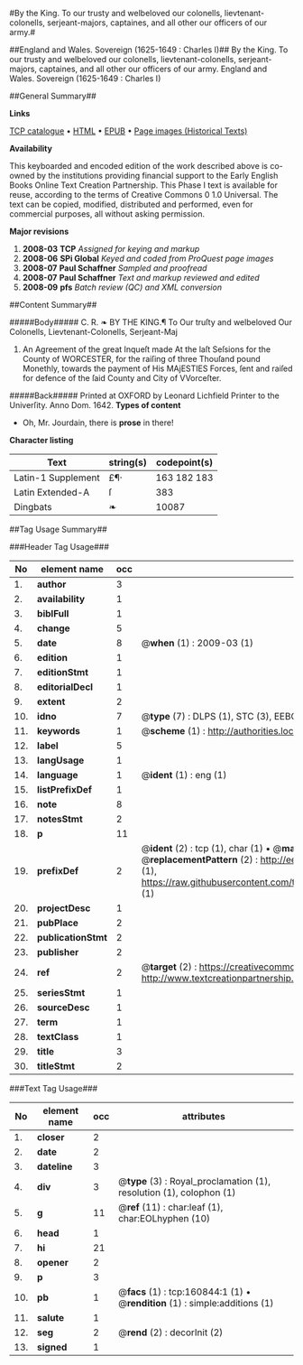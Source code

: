 #By the King. To our trusty and welbeloved our colonells, lievtenant-colonells, serjeant-majors, captaines, and all other our officers of our army.#

##England and Wales. Sovereign (1625-1649 : Charles I)##
By the King. To our trusty and welbeloved our colonells, lievtenant-colonells, serjeant-majors, captaines, and all other our officers of our army.
England and Wales. Sovereign (1625-1649 : Charles I)

##General Summary##

**Links**

[TCP catalogue](http://www.ota.ox.ac.uk/tcp/)  • 
[HTML](http://tei.it.ox.ac.uk/tcp/Texts-HTML/free/A78/A78954.html)  • 
[EPUB](http://tei.it.ox.ac.uk/tcp/Texts-EPUB/free/A78/A78954.epub) • 
[Page images (Historical Texts)](https://data.historicaltexts.jisc.ac.uk/view?pubId=eebo-99870440e&pageId=eebo-99870440e-160844-1)

**Availability**

This keyboarded and encoded edition of the
	       work described above is co-owned by the institutions
	       providing financial support to the Early English Books
	       Online Text Creation Partnership. This Phase I text is
	       available for reuse, according to the terms of Creative
	       Commons 0 1.0 Universal. The text can be copied,
	       modified, distributed and performed, even for
	       commercial purposes, all without asking permission.

**Major revisions**

1. __2008-03__ __TCP__ *Assigned for keying and markup*
1. __2008-06__ __SPi Global__ *Keyed and coded from ProQuest page images*
1. __2008-07__ __Paul Schaffner__ *Sampled and proofread*
1. __2008-07__ __Paul Schaffner__ *Text and markup reviewed and edited*
1. __2008-09__ __pfs__ *Batch review (QC) and XML conversion*

##Content Summary##

#####Body#####
C. R. ❧ BY THE KING.¶ To Our truſty and welbeloved Our Colonells, Lievtenant-Colonells, Serjeant-Maj
1. An Agreement of the great Inqueſt made At the laſt Seſsions for the County of WORCESTER, for the raiſing of three Thouſand pound Monethly, towards the payment of His MAjESTIES Forces, ſent and raiſed for defence of the ſaid County and City of VVorceſter.

#####Back#####
Printed at OXFORD by Leonard Lichfield Printer to the Univerſity. Anno Dom. 1642.
**Types of content**

  * Oh, Mr. Jourdain, there is **prose** in there!

**Character listing**


|Text|string(s)|codepoint(s)|
|---|---|---|
|Latin-1 Supplement|£¶·|163 182 183|
|Latin Extended-A|ſ|383|
|Dingbats|❧|10087|

##Tag Usage Summary##

###Header Tag Usage###

|No|element name|occ|attributes|
|---|---|---|---|
|1.|__author__|3||
|2.|__availability__|1||
|3.|__biblFull__|1||
|4.|__change__|5||
|5.|__date__|8| @__when__ (1) : 2009-03 (1)|
|6.|__edition__|1||
|7.|__editionStmt__|1||
|8.|__editorialDecl__|1||
|9.|__extent__|2||
|10.|__idno__|7| @__type__ (7) : DLPS (1), STC (3), EEBO-CITATION (1), PROQUEST (1), VID (1)|
|11.|__keywords__|1| @__scheme__ (1) : http://authorities.loc.gov/ (1)|
|12.|__label__|5||
|13.|__langUsage__|1||
|14.|__language__|1| @__ident__ (1) : eng (1)|
|15.|__listPrefixDef__|1||
|16.|__note__|8||
|17.|__notesStmt__|2||
|18.|__p__|11||
|19.|__prefixDef__|2| @__ident__ (2) : tcp (1), char (1)  •  @__matchPattern__ (2) : ([0-9\-]+):([0-9IVX]+) (1), (.+) (1)  •  @__replacementPattern__ (2) : http://eebo.chadwyck.com/downloadtiff?vid=$1&page=$2 (1), https://raw.githubusercontent.com/textcreationpartnership/Texts/master/tcpchars.xml#$1 (1)|
|20.|__projectDesc__|1||
|21.|__pubPlace__|2||
|22.|__publicationStmt__|2||
|23.|__publisher__|2||
|24.|__ref__|2| @__target__ (2) : https://creativecommons.org/publicdomain/zero/1.0/ (1), http://www.textcreationpartnership.org/docs/. (1)|
|25.|__seriesStmt__|1||
|26.|__sourceDesc__|1||
|27.|__term__|1||
|28.|__textClass__|1||
|29.|__title__|3||
|30.|__titleStmt__|2||


###Text Tag Usage###

|No|element name|occ|attributes|
|---|---|---|---|
|1.|__closer__|2||
|2.|__date__|2||
|3.|__dateline__|3||
|4.|__div__|3| @__type__ (3) : Royal_proclamation (1), resolution (1), colophon (1)|
|5.|__g__|11| @__ref__ (11) : char:leaf (1), char:EOLhyphen (10)|
|6.|__head__|1||
|7.|__hi__|21||
|8.|__opener__|2||
|9.|__p__|3||
|10.|__pb__|1| @__facs__ (1) : tcp:160844:1 (1)  •  @__rendition__ (1) : simple:additions (1)|
|11.|__salute__|1||
|12.|__seg__|2| @__rend__ (2) : decorInit (2)|
|13.|__signed__|1||
